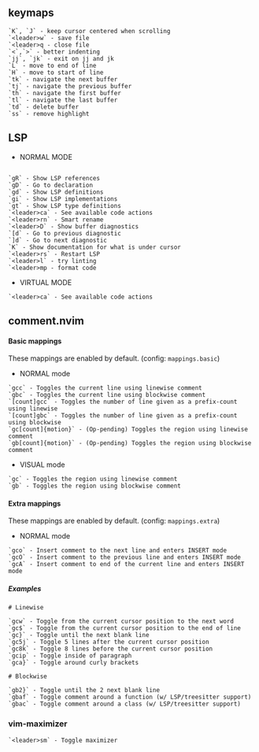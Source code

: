 
## keymaps

```help
`K`, `J` - keep cursor centered when scrolling
`<leader>w` - save file
`<leader>q - close file
`<`,`>` - better indenting
`jj`, `jk` - exit on jj and jk
`L` - move to end of line
`H` - move to start of line
`tk` - navigate the next buffer
`tj` - navigate the previous buffer
`th` - navigate the first buffer
`tl` - navigate the last buffer
`td` - delete buffer
`ss` - remove highlight
```

## LSP

- NORMAL MODE
```help
 
`gR` - Show LSP references
`gD` - Go to declaration
`gd` - Show LSP definitions
`gi` - Show LSP implementations
`gt` - Show LSP type definitions
`<leader>ca` - See available code actions
`<leader>rn` - Smart rename
`<leader>D` - Show buffer diagnostics
`[d` - Go to previous diagnostic
`]d` - Go to next diagnostic
`K` - Show documentation for what is under cursor
`<leader>rs` - Restart LSP
`<leader>l` - try linting
`<leader>mp - format code
```
- VIRTUAL MODE
```help
`<leader>ca` - See available code actions
```

## comment.nvim

#### Basic mappings

These mappings are enabled by default. (config: `mappings.basic`)

- NORMAL mode

```help
`gcc` - Toggles the current line using linewise comment
`gbc` - Toggles the current line using blockwise comment
`[count]gcc` - Toggles the number of line given as a prefix-count using linewise
`[count]gbc` - Toggles the number of line given as a prefix-count using blockwise
`gc[count]{motion}` - (Op-pending) Toggles the region using linewise comment
`gb[count]{motion}` - (Op-pending) Toggles the region using blockwise comment
```

- VISUAL mode

```help
`gc` - Toggles the region using linewise comment
`gb` - Toggles the region using blockwise comment
```

<a id="extra-mappings"></a>

#### Extra mappings

These mappings are enabled by default. (config: `mappings.extra`)

- NORMAL mode

```help
`gco` - Insert comment to the next line and enters INSERT mode
`gcO` - Insert comment to the previous line and enters INSERT mode
`gcA` - Insert comment to end of the current line and enters INSERT mode
```

##### Examples

```help
# Linewise

`gcw` - Toggle from the current cursor position to the next word
`gc$` - Toggle from the current cursor position to the end of line
`gc}` - Toggle until the next blank line
`gc5j` - Toggle 5 lines after the current cursor position
`gc8k` - Toggle 8 lines before the current cursor position
`gcip` - Toggle inside of paragraph
`gca}` - Toggle around curly brackets

# Blockwise

`gb2}` - Toggle until the 2 next blank line
`gbaf` - Toggle comment around a function (w/ LSP/treesitter support)
`gbac` - Toggle comment around a class (w/ LSP/treesitter support)
```


### vim-maximizer

```help
`<leader>sm` - Toggle maximizer
```
